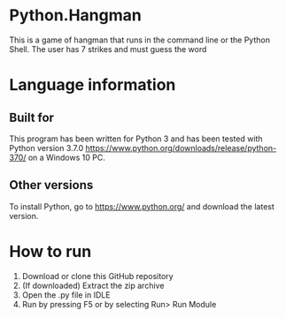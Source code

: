 # Python.Hangman
This is a game of hangman that runs in the command line or the Python Shell. The user has 7 strikes and must guess the word

# Language information 
## Built for
This program has been written for Python 3 and has been tested with  
Python version 3.7.0 https://www.python.org/downloads/release/python-370/ 
on a Windows 10 PC. 
## Other versions
To install Python, go to https://www.python.org/ and download the latest version. 
# How to run
1. Download or clone this GitHub repository 
2. (If downloaded) Extract the zip archive
3. Open the .py file in IDLE
4. Run by pressing F5 or by selecting Run> Run Module
